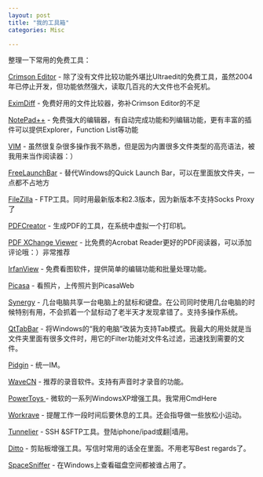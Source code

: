 ```yaml
---
layout: post
title: "我的工具箱"
categories: Misc

---
```

整理一下常用的免费工具：

[Crimson Editor](http://www.crimsoneditor.com/) - 除了没有文件比较功能外堪比Ultraedit的免费工具，虽然2004年已停止开发，但功能依然强大，读取几百兆的大文件也不会死机。

[EximDiff](http://www.prestosoft.com/edp_examdiff.asp) - 免费好用的文件比较器，弥补Crimson Editor的不足

[NotePad++](http://notepad-plus.sourceforge.net/uk/site.htm) - 免费强大的编辑器，有自动完成功能和列编辑功能，更有丰富的插件可以提供Explorer，Function List等功能

[VIM](http://www.vim.org/) - 虽然很复杂很多操作我不熟悉，但是因为内置很多文件类型的高亮语法，被我用来当作阅读器：）

[FreeLaunchBar](http://www.freelaunchbar.com/) - 替代Windows的Quick Launch Bar，可以在里面放文件夹，一点都不占地方

[FileZilla](http://filezilla-project.org/) - FTP工具。同时用最新版本和2.3版本，因为新版本不支持Socks Proxy了

[PDFCreator](http://www.pdfforge.org/products/pdfcreator) - 生成PDF的工具，在系统中虚拟一个打印机。

[PDF XChange Viewer](http://www.docu-track.com/downloads/) - 比免费的Acrobat Reader更好的PDF阅读器，可以添加评论哦：）非常推荐

[IrfanView](http://www.irfanview.com/) - 免费看图软件，提供简单的编辑功能和批量处理功能。

[Picasa](http://picasa.google.com/) - 看照片，上传照片到PicasaWeb

[Synergy](http://synergy2.sourceforge.net/) - 几台电脑共享一台电脑上的鼠标和键盘。在公司同时使用几台电脑的时候特别有用，不会抓着一个鼠标动了老半天才发现拿错了。支持多操作系统。

[QtTabBar](http://qttabbar.wikidot.com/) - 将Windows的“我的电脑”改装为支持Tab模式。我最大的用处就是当文件夹里面有很多文件时，用它的Filter功能对文件名过滤，迅速找到需要的文件。

[Pidgin](http://pidgin.im/) - 统一IM。

[WaveCN](http://www.wavecn.com/) - 推荐的录音软件。支持有声音时才录音的功能。

[PowerToys ](http://www.microsoft.com/windowsxp/Downloads/powertoys/Xppowertoys.mspx)- 微软的一系列WindowsXP增强工具。我常用CmdHere

[Workrave](http://www.workrave.org/) - 提醒工作一段时间后要休息的工具。还会指导做一些放松小运动。

[Tunnelier](http://www.bitvise.com/tunnelier) - SSH &SFTP工具。登陆iphone/ipad或翻|墙用。

[Ditto](http://ditto-cp.sourceforge.net/) - 剪贴板增强工具。写信时常用的话全在里面。不用老写Best regards了。

[SpaceSniffer](http://www.uderzo.it/main_products/space_sniffer/) - 在Windows上查看磁盘空间都被谁占用了。